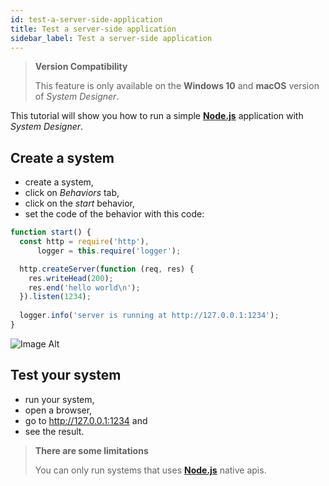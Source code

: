 ```yaml
---
id: test-a-server-side-application
title: Test a server-side application
sidebar_label: Test a server-side application
---
```


>**Version Compatibility**
>
>This feature is only available on the **Windows 10** and **macOS** version of *System Designer*.

This tutorial will show you how to run a simple **[Node.js](https://nodejs.org/en/)** application with *System Designer*.

## Create a system

- create a system,
- click on *Behaviors* tab,
- click on the *start* behavior,
- set the code of the behavior with this code:

```js
function start() { 
  const http = require('http'),
      logger = this.require('logger');

  http.createServer(function (req, res) {
    res.writeHead(200);
    res.end('hello world\n');
  }).listen(1234);
  
  logger.info('server is running at http://127.0.0.1:1234');
}
```

![Image Alt](../img/28fcebf-node-app.png)

## Test your system

- run your system,
- open a browser,
- go to http://127.0.0.1:1234 and
- see the result.

>**There are some limitations**
>
>You can only run systems that uses **[Node.js](https://nodejs.org/en/)** native apis.